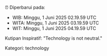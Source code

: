 ⏰ Diperbarui pada:
- WIB: Minggu, 1 Juni 2025 02.19.59 UTC
- WITA: Minggu, 1 Juni 2025 03.19.59 UTC
- WIT: Minggu, 1 Juni 2025 04.19.59 UTC

Kutipan Inspiratif:
"Technology is not neutral."


Kategori: technology


